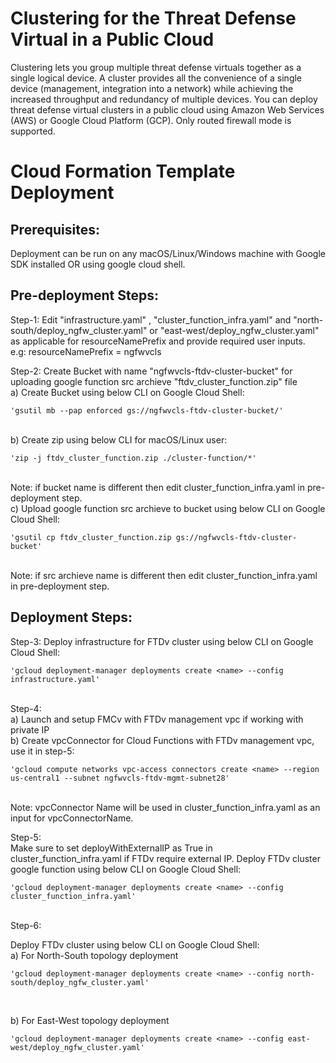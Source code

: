 # Clustering for the Threat Defense Virtual in a Public Cloud
Clustering lets you group multiple threat defense virtuals together as a single logical device. A cluster provides
all the convenience of a single device (management, integration into a network) while achieving the increased
throughput and redundancy of multiple devices. You can deploy threat defense virtual clusters in a public
cloud using Amazon Web Services (AWS) or Google Cloud Platform (GCP). Only routed firewall mode is
supported. <br>

# Cloud Formation Template Deployment
## Prerequisites:
Deployment can be run on any macOS/Linux/Windows machine with Google SDK installed OR using google cloud shell. <br>

## Pre-deployment Steps:
Step-1: Edit "infrastructure.yaml" , "cluster_function_infra.yaml" and "north-south/deploy_ngfw_cluster.yaml" or "east-west/deploy_ngfw_cluster.yaml" as applicable for resourceNamePrefix and provide required user inputs.<br>
e.g: resourceNamePrefix = ngfwvcls <br>

Step-2: Create Bucket with name "ngfwvcls-ftdv-cluster-bucket" for uploading google function src archieve "ftdv_cluster_function.zip" file <br>
a) Create Bucket using below CLI on Google Cloud Shell:<br>

	'gsutil mb --pap enforced gs://ngfwvcls-ftdv-cluster-bucket/'
<br>
b) Create zip using below CLI for macOS/Linux user:<br>

	'zip -j ftdv_cluster_function.zip ./cluster-function/*'
<br>
	Note: if bucket name is different then edit cluster_function_infra.yaml in pre-deployment step.<br>
c) Upload google function src archieve to bucket using below CLI on Google Cloud Shell:<br>

	'gsutil cp ftdv_cluster_function.zip gs://ngfwvcls-ftdv-cluster-bucket'
<br>
	Note: if src archieve name is different then edit cluster_function_infra.yaml in pre-deployment step.<br>

## Deployment Steps:
Step-3: Deploy infrastructure for FTDv cluster using below CLI on Google Cloud Shell: <br>

	'gcloud deployment-manager deployments create <name> --config infrastructure.yaml'
<br>
Step-4:<br>
a) Launch and setup FMCv with FTDv management vpc if working with private IP<br>
b) Create vpcConnector for Cloud Functions with FTDv management vpc, use it in step-5:<br>

	'gcloud compute networks vpc-access connectors create <name> --region us-central1 --subnet ngfwvcls-ftdv-mgmt-subnet28'
<br>
	Note: vpcConnector Name will be  used in cluster_function_infra.yaml as an input for vpcConnectorName.<br>

Step-5: <br>
 Make sure to set deployWithExternalIP as True in cluster_function_infra.yaml if FTDv require external IP. Deploy FTDv cluster google function using below CLI on Google Cloud Shell:<br>

	'gcloud deployment-manager deployments create <name> --config cluster_function_infra.yaml'
<br>
Step-6: <br>

Deploy FTDv cluster using below CLI on Google Cloud Shell:<br>
a) For North-South topology deployment<br>

	'gcloud deployment-manager deployments create <name> --config north-south/deploy_ngfw_cluster.yaml'
<br>

b) For East-West topology deployment<br>

	'gcloud deployment-manager deployments create <name> --config east-west/deploy_ngfw_cluster.yaml'
<br>

